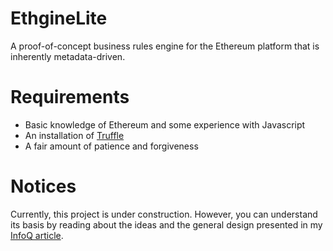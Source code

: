 # EthgineLite
A proof-of-concept business rules engine for the Ethereum platform that is inherently metadata-driven.

# Requirements
* Basic knowledge of Ethereum and some experience with Javascript
* An installation of <a target="_blank" href="http://truffleframework.com/docs/">Truffle</a>
* A fair amount of patience and forgiveness

# Notices
Currently, this project is under construction.  However, you can understand its basis by reading about the 
ideas and the general design presented in my <a target="_blank" href="http://www.infoq.com/articles/metadata-and-agile">InfoQ article</a>.

